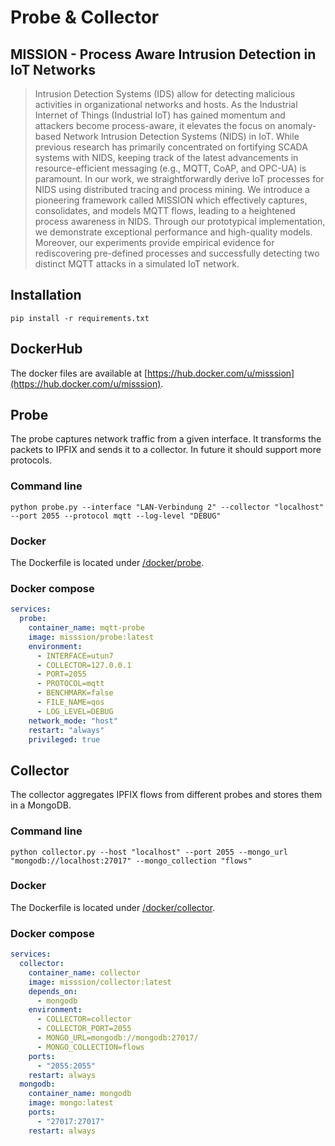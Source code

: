 # Probe & Collector
## MISSION - Process Aware Intrusion Detection in IoT Networks

> Intrusion Detection Systems (IDS) allow for detecting malicious activities in organizational networks and hosts. As the Industrial Internet of Things (Industrial IoT) has gained momentum and attackers become process-aware, it elevates the focus on anomaly-based Network Intrusion Detection Systems (NIDS) in IoT. While previous research has primarily concentrated on fortifying SCADA systems with NIDS, keeping track of the latest advancements in resource-efficient messaging (e.g., MQTT, CoAP, and OPC-UA) is paramount. In our work, we straightforwardly derive IoT processes for NIDS using distributed tracing and process mining. We introduce a pioneering framework called MISSION which effectively captures, consolidates, and models MQTT flows, leading to a heightened process awareness in NIDS. Through our prototypical implementation, we demonstrate exceptional performance and high-quality models. Moreover, our experiments provide empirical evidence for rediscovering pre-defined processes and successfully detecting two distinct MQTT attacks in a simulated IoT network. 

## Installation
```shell
pip install -r requirements.txt
```
## DockerHub
The docker files are available at [https://hub.docker.com/u/misssion](https://hub.docker.com/u/misssion).

## Probe
The probe captures network traffic from a given interface. It transforms the packets to IPFIX and sends it to a collector. In future it should support more protocols.  
### Command line
```shell
python probe.py --interface "LAN-Verbindung 2" --collector "localhost" --port 2055 --protocol mqtt --log-level "DEBUG"
```
### Docker 
The Dockerfile is located under [/docker/probe](https://github.com/misssion/probe/blob/main/docker/probe/Dockerfile).

### Docker compose
```yaml
services:
  probe:
    container_name: mqtt-probe
    image: misssion/probe:latest
    environment:
      - INTERFACE=utun7
      - COLLECTOR=127.0.0.1
      - PORT=2055
      - PROTOCOL=mqtt
      - BENCHMARK=false
      - FILE_NAME=qos
      - LOG_LEVEL=DEBUG
    network_mode: "host"
    restart: "always"
    privileged: true
```
## Collector
The collector aggregates IPFIX flows from different probes and stores them in a MongoDB.
### Command line
```shell
python collector.py --host "localhost" --port 2055 --mongo_url "mongodb://localhost:27017" --mongo_collection "flows"
```

### Docker 
The Dockerfile is located under [/docker/collector](https://github.com/misssion/probe/blob/main/docker/collector/Dockerfile).

### Docker compose
```yaml
services:
  collector:
    container_name: collector
    image: misssion/collector:latest
    depends_on:
      - mongodb
    environment:
      - COLLECTOR=collector
      - COLLECTOR_PORT=2055
      - MONGO_URL=mongodb://mongodb:27017/
      - MONGO_COLLECTION=flows
    ports:
      - "2055:2055"
    restart: always
  mongodb:
    container_name: mongodb
    image: mongo:latest
    ports:
      - "27017:27017"
    restart: always
```
